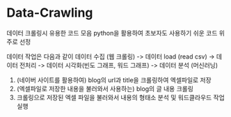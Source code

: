 # Data-Crawling 

데이터 크롤링시 유용한 코드 모음
python을 활용하여 초보자도 사용하기 쉬운 코드 위주로 선정 

데이터 작업은 다음과 같이 데이터 수집 (웹 크롤링) -> 데이터 load (read csv) -> 데이터 전처리 -> 데이터 시각화(빈도 그래프, 워드 그래프) -> 데이터 분석 (머신러닝) 

1. (네이버 사이트를 활용하여) blog의 url과 title을 크롤링하여 엑셀파일로 저장
2. (엑셀파일로 저장한 내용을 불러와서 사용하는) blog의 글 내용 크롤링
3. 크롤링으로 저장된 엑셀 파일을 불러와서 내용의 형태소 분석 및 워드클라우드 작업 실행
